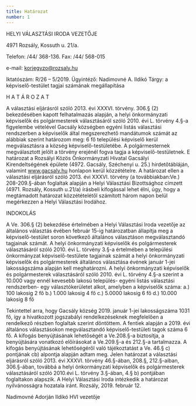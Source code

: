 ```yaml
---
title: Határozat
number: 1
---
```

HELYI VÁLASZTÁSI IRODA VEZETŐJE

4971 Rozsály, Kossuth u. 21/a.

Telefon: /44/ 368-136. Fax: /44/ 568-015

e-mail: korjegyzo@rozsaly.hu

Iktatószám: R/26 – 5/2019.
Ügyintéző: Nadimovné A. Ildikó
Tárgy: a képviselő-testület tagjai számának megállapítása

H A T Á R O Z A T

A választási eljárásról szóló 2013. évi XXXVI. törvény. 306.§ (2) bekezdésében kapott felhatalmazás alapján, a helyi önkormányzati képviselők és polgármesterek választásáról szóló 2010. évi L. törvény 4.§-a figyelembe vételével Gacsály községben egyéni listás választási rendszerben a képviselők által megszerezhető mandátumok számát az alábbiak szerint határozom meg: 6 fő települési képviselő kerül  megválasztásra a község képviselő-testületébe.
A polgármesternek megválasztott jelölt a törvény erejénél fogva tagja a képviselő-testületnek. E határozat a Rozsályi Közös Önkormányzati Hivatal Gacsályi Kirendeltségének épülete (4972. Gacsály, Széchenyi u. 25.) hirdetőtábláján, valamint www.gacsaly.hu honlapon kerül közzétételre. A határozat ellen a választási eljárásról szóló 2013. évi XXXVI. törvény (a továbbiakban:Ve.) 208-209.§-ában foglaltak alapján a Helyi Választási Bizottsághoz címzett (4971. Rozsály, Kossuth u.21/a) írásbeli kifogással lehet élni, úgy, hogy a megtámadott határozat közzétételétől számított három napon belül megérkezzen a Helyi Választási Irodához.

INDOKOLÁS

A Ve. 306.§ (2) bekezdése értelmében a Helyi Választási Iroda vezetője az általános választás évében február 15-ig határozatban állapítja meg a képviselő-testület soron következő általános választáson megválasztandó tagjainak számát. A helyi önkormányzati képviselők és polgármesterek választásáról szóló 2010. évi L. törvény 3.§-a értelmében a települési önkormányzat képviselő-testülete tagjainak számát a helyi önkormányzati képviselők és polgármesterek általános választása évének január 1-jei lakosságszáma alapján kell meghatározni. A helyi önkormányzati képviselők és polgármesterek választásáról szóló 2010. évi L. törvény 4.§-a szerint a 10.000 vagy ennél kevesebb lakosú település- egyéni listás választási rendszerben- egy választókerületet alkot, amelyben a képviselők száma:
a.) 100 lakosig 2 fő
b.) 1.000 lakosig 4 fő
c.) 5.0000 lakosig 6 fő
d.) 10.000 lakosig 8 fő

Tekintettel arra, hogy Gacsály község 2019. január 1-jei lakosságszáma 1031 fő, így a hivatkozott jogszabályi rendelkezéseknek megfelelően a rendelkező részben foglaltak szerint döntöttem. A fentiek alapján a 2019. évi általános választásokon megválasztandó képviselő-testületi tagok száma 6 fő. A kifogás benyújtásának lehetőségét a Ve.208.§-a biztosítja, a benyújtására vonatkozó előírásokat a Ve.209.§-a és 212.§-a tartalmazza. A kifogás benyújtásának lehetőségéről való tájékoztatást a Ve. 46.§ c) pontjának cb) alpontja alapján adtam meg.
Jelen határozat a választási eljárásról szóló 2013. évi XXXVI. törvény 46.§-ában, 208.§, 212.§-aiban, 306.§-ában, továbbá a helyi önkormányzati képviselők és polgármesterek választásáról szóló 2010.évi L. törvény 3.§-ában, 4.§ b) pontjában foglaltakon alapszik.
A Helyi Választási Iroda intézkedik a határozat nyilvánosságra hozatala iránt.
Rozsály, 2019. február 12.

 Nadimovné Adorján Ildikó HVI vezetője